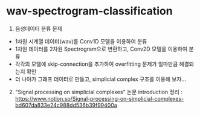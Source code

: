 # wav-spectrogram-classification
1. 음성데이터 분류 문제
- 1차원 시계열 데이터(wav)를 Conv1D 모델을 이용하여 분류
- 1차원 데이터를 2차원 Spectrogram으로 변환하고, Conv2D 모델을 이용하여 분류
- 각각의 모델에 skip-connection을 추가하여 overfitting 문제가 얼마만큼 해결되는지 확인
- 더 나아가 그래프 데이터로 만들고, simplicial complex 구조를 이용해 보자...

2. "Signal processing on simplicial complexes" 논문 introduction 정리 :   
   https://www.notion.so/Signal-processing-on-simplicial-complexes-bd607da833e24c988dd536b39f99400a
